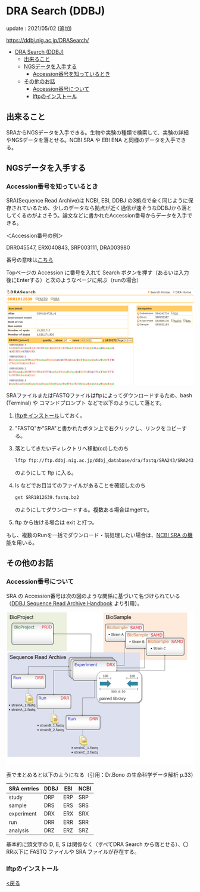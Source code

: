 <!-- title: DRA Search - database -->
[link-return]: /bioinfo/bioinfo_database.html

# DRA Search (DDBJ)

update : 2021/05/02 (追加)

https://ddbj.nig.ac.jp/DRASearch/

- [DRA Search (DDBJ)](#dra-search-ddbj)
  - [出来ること](#出来ること)
  - [NGSデータを入手する](#ngsデータを入手する)
    - [Accession番号を知っているとき](#accession番号を知っているとき)
  - [その他のお話](#その他のお話)
    - [Accession番号について](#accession番号について)
    - [lftpのインストール](#lftpのインストール)

## 出来ること

SRAからNGSデータを入手できる。生物や実験の種類で検索して、実験の詳細やNGSデータを落とせる。NCBI SRA や EBI ENA と同様のデータを入手できる。

## NGSデータを入手する
### Accession番号を知っているとき
SRA(Sequence Read Archive)は NCBI, EBI, DDBJ の3拠点で全く同じように保存されているため、少しのデータなら拠点が近く通信が速そうなDDBJから落としてくるのがよさそう。論文などに書かれたAccession番号からデータを入手できる。

＜Accession番号の例＞

DRR045547,
ERX040843,
SRP003111,
DRA003980

番号の意味は[こちら](#accession番号について)

Topページの Accession に番号を入れて Search ボタンを押す（あるいは入力後にEnterする）と次のようなページに飛ぶ（runの場合）

![](img/drasearch_run1.png)

SRAファイルまたはFASTQファイルはftpによってダウンロードするため、bash (Terminal) や コマンドプロンプト などで以下のようにして落とす。

1. [lftpをインストール](#lftpのインストール)しておく。

2. "FASTQ"か"SRA"と書かれたボタン上で右クリックし、リンクをコピーする。

3. 落としてきたいディレクトリへ移動(cd)したのち 
    ```bash
    lftp ftp://ftp.ddbj.nig.ac.jp/ddbj_database/dra/fastq/SRA243/SRA243774/SRX885176
    ```
    のようにして ftp に入る。

4. ls などでお目当てのファイルがあることを確認したのち
    ```bash
    get SRR1812639.fastq.bz2
    ```
    のようにしてダウンロードする。複数ある場合はmgetで。

5. ftp から抜ける場合は exit と打つ。

もし、複数のRunを一括でダウンロード・前処理したい場合は、[NCBI SRA の機能](SRA.html)を用いる。

## その他のお話

### Accession番号について

SRA の Accession番号は次の図のような関係に基づいて名づけられている（[DDBJ Sequence Read Archive Handbook](https://www.ddbj.nig.ac.jp/dra/submission.html) より引用）。

![](img/drasearch_datamodel1.png)

表でまとめると以下のようになる（引用：Dr.Bono の生命科学データ解析 p.33）

| SRA entries | DDBJ | EBI | NCBI |
| --- | --- | --- | --- |
| study | DRP | ERP | SRP |
| sample | DRS | ERS | SRS |
| experiment |DRX | ERX | SRX |
| run | DRR | ERR | SRR |
| analysis | DRZ | ERZ | SRZ |

基本的に頭文字の D, E, S は関係なく（すべてDRA Search から落とせる）、〇RR以下に FASTQ ファイルや SRA ファイルが存在する。

### lftpのインストール


[<戻る][link-return]
